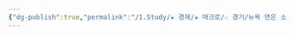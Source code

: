 ```yaml
---
{"dg-publish":true,"permalink":"/1.Study/★ 경제/★ 매크로/☆ 경기/뉴욕 연은 소비자기대조사/","created":"2024-12-10T10:44:55.864+09:00","updated":"2025-06-03T20:07:19.623+09:00"}
---
```


